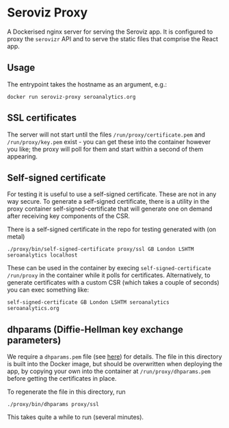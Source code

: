 # Seroviz Proxy

A Dockerised nginx server for serving the Seroviz app. 
It is configured to proxy the `serovizr` API and to serve the static files that 
comprise the React app.

## Usage

The entrypoint takes the hostname as an argument, e.g.:

```
docker run seroviz-proxy seroanalytics.org
```

## SSL certificates

The server will not start until the files `/run/proxy/certificate.pem` and `/run/proxy/key.pem` exist - 
you can get these into the container however you like; the proxy will poll for them and start within a second of them appearing.

## Self-signed certificate

For testing it is useful to use a self-signed certificate. These are not in any way secure.
To generate a self-signed certificate, there is a utility in the proxy container self-signed-certificate that will 
generate one on demand after receiving key components of the CSR.

There is a self-signed certificate in the repo for testing generated with (on metal)

```
./proxy/bin/self-signed-certificate proxy/ssl GB London LSHTM seroanalytics localhost
```

These can be used in the container by execing `self-signed-certificate /run/proxy` in the container while it polls for certificates. 
Alternatively, to generate certificates with a custom CSR (which takes a couple of seconds) you can exec something like:

```
self-signed-certificate GB London LSHTM seroanalytics seroanalytics.org
```

## dhparams (Diffie-Hellman key exchange parameters)

We require a `dhparams.pem` file (see [here](https://security.stackexchange.com/questions/94390/whats-the-purpose-of-dh-parameters)) for details. 
The file in this directory is built into the Docker image, but should be overwritten when deploying the app, by copying your own into the container at `/run/proxy/dhparams.pem` before
getting the certificates in place.

To regenerate the file in this directory, run

```
./proxy/bin/dhparams proxy/ssl
```

This takes quite a while to run (several minutes). 
